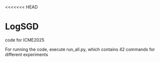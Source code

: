 <<<<<<< HEAD
# LogSGD
code for ICME2025

For running the code, execute run_all.py, which contains 42 commands for different experiments

